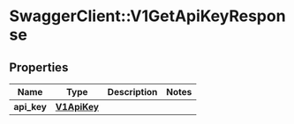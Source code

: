 # SwaggerClient::V1GetApiKeyResponse

## Properties
Name | Type | Description | Notes
------------ | ------------- | ------------- | -------------
**api_key** | [**V1ApiKey**](V1ApiKey.md) |  | 

